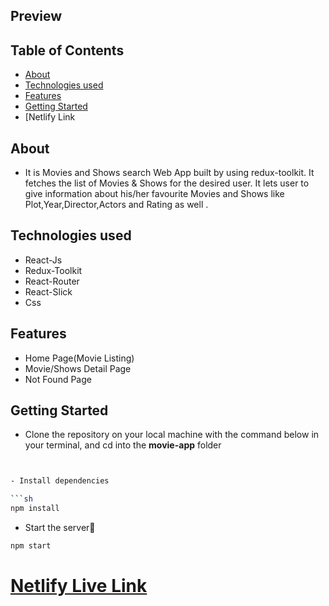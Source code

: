 ## Preview

## Table of Contents

- [About](#about)
- [Technologies used](#technologies-used)
- [Features](#features)
- [Getting Started](#getting-started)
- [Netlify Link

## About

- It is Movies and Shows search Web App built by using redux-toolkit. It fetches the list of Movies & Shows for the desired user. It lets user to give information about his/her favourite Movies and Shows like Plot,Year,Director,Actors and Rating as well .

## Technologies used

- React-Js
- Redux-Toolkit
- React-Router
- React-Slick
- Css

## Features

<ul>
  <li>Home Page(Movie Listing)</li>
  <li>Movie/Shows Detail Page</li>
  <li>Not Found Page</li>
</ul>

## Getting Started

- Clone the repository on your local machine with the command below in your terminal, and cd into the **movie-app** folder

````sh


- Install dependencies

```sh
npm install
````

- Start the server🚀

```sh
npm start
```

# [Netlify Live Link](https://leena-movieapp.netlify.app/)


